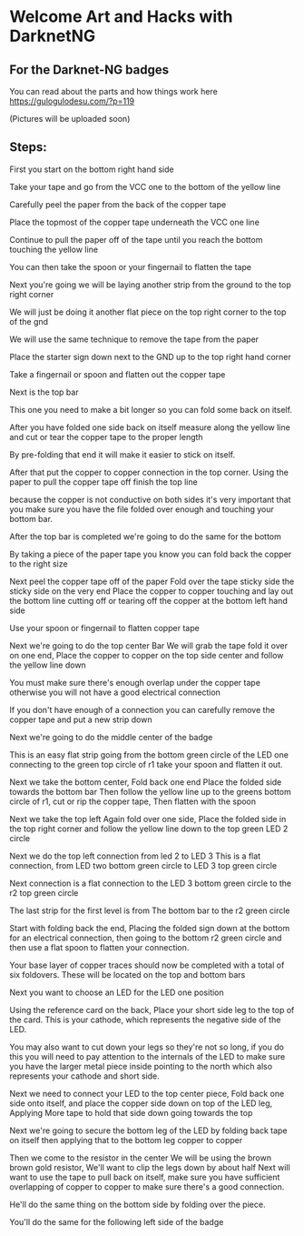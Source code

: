 # Welcome Art and Hacks with DarknetNG

## For the Darknet-NG badges

You can read about the parts and how things work here
https://gulogulodesu.com/?p=119

(Pictures will be uploaded soon)

## Steps:

First you start on the bottom right hand side

Take your tape and go from the VCC one to the bottom of the yellow line

Carefully peel the paper from the back of the copper tape

Place the topmost of the copper tape underneath the VCC one line

Continue to pull the paper off of the tape until you reach the bottom touching the yellow line

You can then take the spoon or your fingernail to flatten the tape

Next you're going we will be laying another strip from the ground to the top right corner

We will just be doing it another flat piece on the top right corner to the top of the gnd

We will use the same technique to remove the tape from the paper

Place the starter sign down next to the GND up to the top right hand corner

Take a fingernail or spoon and flatten out the copper tape

Next is the top bar

This one you need to make a bit longer so you can fold some back on itself.

After you have folded one side back on itself measure along the yellow line and cut or tear the copper tape to the proper length

By pre-folding that end it will make it easier to stick on itself.

After that put the copper to copper connection in the top corner. Using the paper to pull the copper tape off finish the top line

because the copper is not conductive on both sides it's very important that you make sure you have the file folded over enough and touching your bottom bar.

After the top bar is completed we're going to do the same for the bottom

By taking a piece of the paper tape you know you can fold back the copper to the right size

Next peel the copper tape off of the paper
Fold over the tape sticky side the sticky side on the very end
Place the copper to copper touching and lay out the bottom line cutting off or tearing off the copper at the bottom left hand side

Use your spoon or fingernail to flatten copper tape

Next we're going to do the top center Bar
We will grab the tape fold it over on one end,
Place the copper to copper on the top side center and follow the yellow line down

You must make sure there's enough overlap under the copper tape otherwise you will not have a good electrical connection

If you don't have enough of a connection you can carefully remove the copper tape and put a new strip down

Next we're going to do the middle center of the badge

This is an easy flat strip going from the bottom green circle of the LED one connecting to the green top circle of r1 take your spoon and flatten it out.

Next we take the bottom center,
Fold back one end
Place the folded side towards the bottom bar
Then follow the yellow line up to the greens bottom circle of r1, cut or rip the copper tape,
Then flatten with the spoon

Next we take the top left 
Again fold over one side,
Place the folded side in the top right corner and follow the yellow line down to the top green LED 2 circle

Next we do the top left connection from led 2 to LED 3
This is a flat connection, from LED two bottom green circle to LED 3 top green circle

Next connection is a flat connection to the LED 3 bottom green circle to the r2 top green circle

The last strip for the first level is from The bottom bar to the r2 green circle

Start with folding back the end,
Placing the folded sign down at the bottom for an electrical connection, then going to the bottom r2 green circle and then use a flat spoon to flatten your connection.

Your base layer of copper traces should now be completed with a total of six foldovers.
These will be located on the top and bottom bars

Next you want to choose an LED for the LED one position

Using the reference card on the back,
Place your short side leg to the top of the card.
This is your cathode, which represents the negative side of the LED.

You may also want to cut down your legs so they're not so long, if you do this you will need to pay attention to the internals of the LED to make sure you have the larger metal piece inside pointing to the north which also represents your cathode and short side.

Next we need to connect your LED to the top center piece,
Fold back one side onto itself, and place the copper side down on top of the LED leg, 
Applying More tape to hold that side down going towards the top

Next we're going to secure the bottom leg of the LED by folding back tape on itself then applying that to the bottom leg copper to copper

Then we come to the resistor in the center
We will be using the brown brown gold resistor,
We'll want to clip the legs down by about half
Next will want to use the tape to pull back on itself, make sure you have sufficient overlapping of copper to copper to make sure there's a good connection.

He'll do the same thing on the bottom side by folding over the piece.

You'll do the same for the following left side of the badge
